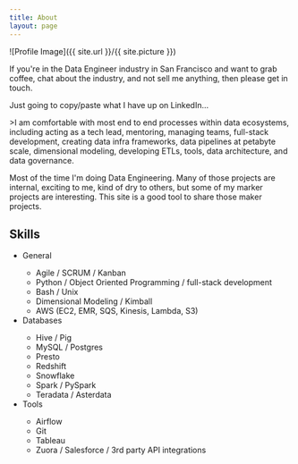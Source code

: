 ```yaml
---
title: About
layout: page
---
```


![Profile Image]({{ site.url }}/{{ site.picture }})

<p>If you're in the Data Engineer industry in San Francisco and want to grab coffee, chat about the industry, and not sell me anything, then please get in touch.</p>

<p>Just going to copy/paste what I have up on LinkedIn...</p>
>I am comfortable with most end to end processes within data ecosystems, including acting as a tech lead, mentoring, managing teams, full-stack development, creating data infra frameworks, data pipelines at petabyte scale, dimensional modeling, developing ETLs, tools, data architecture, and data governance.

<p>Most of the time I'm doing Data Engineering.  Many of those projects are internal, exciting to me, kind of dry to others, but some of my marker projects are interesting.  This site is a good tool to share those maker projects.</p>

<h2>Skills</h2>

<ul class="skill-list">
<li>General</li>
    <ul class="skill-list">
    <li>Agile / SCRUM / Kanban</li>
    <li>Python / Object Oriented Programming / full-stack development</li>
    <li>Bash / Unix</li>
    <li>Dimensional Modeling / Kimball</li>
    <li>AWS (EC2, EMR, SQS, Kinesis, Lambda, S3)</li>
    </ul>
<li>Databases</li>
    <ul class="skill-list">
    <li>Hive / Pig</li>
    <li>MySQL / Postgres</li>
    <li>Presto</li>
    <li>Redshift</li>
    <li>Snowflake</li>
    <li>Spark / PySpark</li>
    <li>Teradata / Asterdata</li>
    </ul>
<li>Tools</li>
    <ul class="skill-list">
    <li>Airflow</li>
    <li>Git</li>
    <li>Tableau</li>
    <li>Zuora / Salesforce / 3rd party API integrations</li>
    </ul>
</ul>
